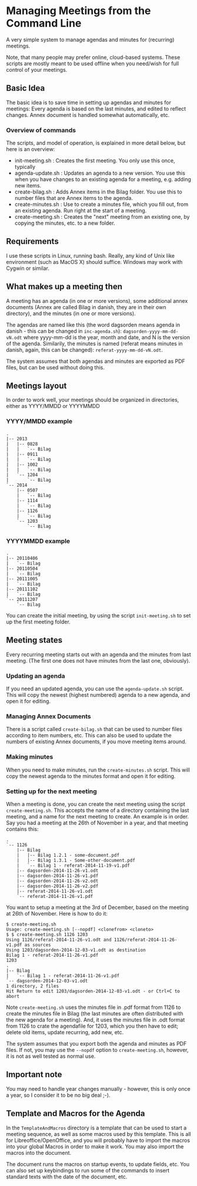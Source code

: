 # Managing Meetings from the Command Line

A very simple system to manage agendas and minutes for (recurring) meetings.

Note, that many people may prefer online, cloud-based systems. These scripts are mostly meant to be used offline when you need/wish for full control of your meetings.

## Basic Idea

The basic idea is to save time in setting up agendas and minutes for meetings: Every agenda is based on the last minutes, and edited to reflect changes. Annex document is handled somewhat automatically, etc.

### Overview of commands

The scripts, and model of operation, is explained in more detail below, but here is an overview:

   * init-meeting.sh : Creates the first meeting. You only use this once, typically
   * agenda-update.sh : Updates an agenda to a new version. You use this when you have changes to an existing agenda for a meeting, e.g. adding new items.
   * create-bilag.sh : Adds Annex items in the Bilag folder. You use this to number files that are Annex items to the agenda.
   * create-minutes.sh : Use to create a minutes file, which you fill out, from an existing agenda. Run right at the start of a meeting.
   * create-meeting.sh : Creates the "next" meeting from an existing one, by copying the minutes, etc. to a new folder.

## Requirements

I use these scripts in Linux, running bash. Really, any kind of Unix like environment (such as MacOS X) should suffice. Windows may work with Cygwin or similar.

## What makes up a meeting then

A meeting has an agenda (in one or more versions), some additional annex documents (Annex are called Bilag in danish, they are in their own directory), and the minutes (in one or more versions). 

The agendas are named like this (the word dagsorden means agenda in danish - this can be changed in `inc-agenda.sh`): `dagsorden-yyyy-mm-dd-vN.odt` where yyyy-mm-dd is the year, month and date, and N is the version of the agenda. Similarily, the minutes is named (referat means minutes in danish, again, this can be changed): `referat-yyyy-mm-dd-vN.odt`.

The system assumes that both agendas and minutes are exported as PDF files, but can be used without doing this.

## Meetings layout

In order to work well, your meetings should be organized in directories, either as YYYY/MMDD or YYYYMMDD

### YYYY/MMDD example
```
.
|-- 2013
|   |-- 0828
|   |   `-- Bilag
|   |-- 0911
|   |   `-- Bilag
|   |-- 1002
|   |   `-- Bilag
|   `-- 1204
|       `-- Bilag
`-- 2014
    |-- 0507
    |   `-- Bilag
    |-- 1114
    |   `-- Bilag
    |-- 1126
    |   `-- Bilag
    `-- 1203
        `-- Bilag
```
        
### YYYYMMDD example
```    
.
|-- 20110406
|   `-- Bilag
|-- 20110504
|   `-- Bilag
|-- 20111005
|   `-- Bilag
|-- 20111102
|   `-- Bilag
`-- 20111207
    `-- Bilag
```

You can create the initial meeting, by using the script `init-meeting.sh` to set up the first meeting folder.

## Meeting states

Every recurring meeting starts out with an agenda and the minutes from last meeting. (The first one does not have minutes from the last one, obviously).

### Updating an agenda

If you need an updated agenda, you can use the `agenda-update.sh` script. This will copy the newest (highest numbered) agenda to a new agenda, and open it for editing.

### Managing Annex Documents

There is a script called `create-bilag.sh` that can be used to number files according to item numbers, etc. This can also be used to update the numbers of existing Annex documents, if you move meeting items around.

### Making minutes

When you need to make minutes, run the `create-minutes.sh` script. This will copy the newest agenda to the minutes format and open it for editing.

### Setting up for the next meeting

When a meeting is done, you can create the next meeting using the script `create-meeting.sh`. This accepts the name of a directory containing the last meeting, and a name for the next meeting to create. An example is in order. Say you had a meeting at the 26th of November in a year, and that meeting contains this:

```
.
`-- 1126
    |-- Bilag
    |   |-- Bilag 1.2.1 - some-document.pdf
    |   |-- Bilag 1.3.1 - Some-other-document.pdf
    |   `-- Bilag 1 - referat-2014-11-19-v1.pdf
    |-- dagsorden-2014-11-26-v1.odt
    |-- dagsorden-2014-11-26-v1.pdf
    |-- dagsorden-2014-11-26-v2.odt
    |-- dagsorden-2014-11-26-v2.pdf
    |-- referat-2014-11-26-v1.odt
    `-- referat-2014-11-26-v1.pdf
```

You want to setup a meeting at the 3rd of December, based on the meeting at 26th of November. Here is how to do it:

```
$ create-meeting.sh 
Usage: create-meeting.sh [--nopdf] <clonefrom> <cloneto>
$ $ create-meeting.sh 1126 1203
Using 1126/referat-2014-11-26-v1.odt and 1126/referat-2014-11-26-v1.pdf as sources
Using 1203/dagsorden-2014-12-03-v1.odt as destination
Bilag 1 - referat-2014-11-26-v1.pdf
1203
.
|-- Bilag
|   `-- Bilag 1 - referat-2014-11-26-v1.pdf
`-- dagsorden-2014-12-03-v1.odt
1 directory, 2 files
Hit Return to edit 1203/dagsorden-2014-12-03-v1.odt - or Ctrl+C to abort
```

Note `create-meeting.sh` uses the minutes file in .pdf format from 1126 to create the minutes file in Bilag (the last minutes are often distributed with the new agenda for a meeting). And, it uses the minutes file in .odt format from 1126 to crate the agendafile for 1203, which you then have to edit; delete old items, update recurring, add new, etc.

The system assumes that you export both the agenda and minutes as PDF files. If not, you may use the `--nopdf` option to `create-meeting.sh`, however, it is not as well tested as normal use.

## Important note

You may need to handle year changes manually - however, this is only once a year, so I consider it to be no big deal ;-).


## Template and Macros for the Agenda

In the `TemplateAndMacros` directory is a template that can be used to start a meeting sequence, as well as some macros used by this template. This is all for Libreoffice/OpenOffice, and you will probably have to import the macros into your global Macros in order to make it work. You may also import the macros into the document.

The document runs the macros on startup events, to update fields, etc. You can also set up keybindings to run some of the commands to insert standard texts with the date of the document, etc.
